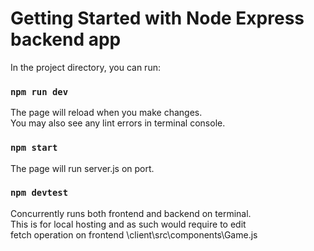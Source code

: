 # Getting Started with Node Express backend app

In the project directory, you can run:

### `npm run dev`

The page will reload when you make changes.\
You may also see any lint errors in terminal console.

### `npm start`

The page will run server.js on port.

### `npm devtest`

Concurrently runs both frontend and backend on terminal.\
This is for local hosting and as such would require to edit\
fetch operation on frontend \client\src\components\Game.js
